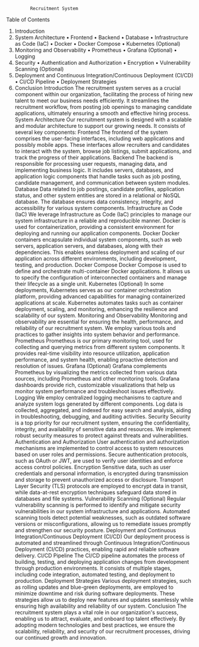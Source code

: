              Recruitment System
Table of Contents
1.	Introduction
2.	System Architecture
•	Frontend
•	Backend
•	Database
•	Infrastructure as Code (IaC)
•	Docker
•	Docker Compose
•	Kubernetes (Optional)
3.	Monitoring and Observability
•	Prometheus
•	Grafana (Optional)
•	Logging
4.	Security
•	Authentication and Authorization
•	Encryption
•	Vulnerability Scanning (Optional)
5.	Deployment and Continuous Integration/Continuous Deployment (CI/CD)
•	CI/CD Pipeline
•	Deployment Strategies
6.	Conclusion
Introduction
The recruitment system serves as a crucial component within our organization, facilitating the process of hiring new talent to meet our business needs efficiently. It streamlines the recruitment workflow, from posting job openings to managing candidate applications, ultimately ensuring a smooth and effective hiring process.
System Architecture
Our recruitment system is designed with a scalable and modular architecture to support our growing needs. It consists of several key components:
Frontend
The frontend of the system comprises the user-facing interfaces, including web applications and possibly mobile apps. These interfaces allow recruiters and candidates to interact with the system, browse job listings, submit applications, and track the progress of their applications.
Backend
The backend is responsible for processing user requests, managing data, and implementing business logic. It includes servers, databases, and application logic components that handle tasks such as job posting, candidate management, and communication between system modules.
Database
Data related to job postings, candidate profiles, application status, and other system entities are stored in a relational or NoSQL database. The database ensures data consistency, integrity, and accessibility for various system components.
Infrastructure as Code (IaC)
We leverage Infrastructure as Code (IaC) principles to manage our system infrastructure in a reliable and reproducible manner. Docker is used for containerization, providing a consistent environment for deploying and running our application components.
Docker
Docker containers encapsulate individual system components, such as web servers, application servers, and databases, along with their dependencies. This enables seamless deployment and scaling of our application across different environments, including development, testing, and production.
Docker Compose
Docker Compose is used to define and orchestrate multi-container Docker applications. It allows us to specify the configuration of interconnected containers and manage their lifecycle as a single unit.
Kubernetes (Optional)
In some deployments, Kubernetes serves as our container orchestration platform, providing advanced capabilities for managing containerized applications at scale. Kubernetes automates tasks such as container deployment, scaling, and monitoring, enhancing the resilience and scalability of our system.
Monitoring and Observability
Monitoring and observability are essential for ensuring the health, performance, and reliability of our recruitment system. We employ various tools and practices to gather insights into system behavior and performance.
Prometheus
Prometheus is our primary monitoring tool, used for collecting and querying metrics from different system components. It provides real-time visibility into resource utilization, application performance, and system health, enabling proactive detection and resolution of issues.
Grafana (Optional)
Grafana complements Prometheus by visualizing the metrics collected from various data sources, including Prometheus and other monitoring tools. Grafana dashboards provide rich, customizable visualizations that help us monitor system performance and troubleshoot issues effectively.
Logging
We employ centralized logging mechanisms to capture and analyze system logs generated by different components. Log data is collected, aggregated, and indexed for easy search and analysis, aiding in troubleshooting, debugging, and auditing activities.
Security
Security is a top priority for our recruitment system, ensuring the confidentiality, integrity, and availability of sensitive data and resources. We implement robust security measures to protect against threats and vulnerabilities.
Authentication and Authorization
User authentication and authorization mechanisms are implemented to control access to system resources based on user roles and permissions. Secure authentication protocols, such as OAuth or JWT, are used to verify user identities and enforce access control policies.
Encryption
Sensitive data, such as user credentials and personal information, is encrypted during transmission and storage to prevent unauthorized access or disclosure. Transport Layer Security (TLS) protocols are employed to encrypt data in transit, while data-at-rest encryption techniques safeguard data stored in databases and file systems.
Vulnerability Scanning (Optional)
Regular vulnerability scanning is performed to identify and mitigate security vulnerabilities in our system infrastructure and applications. Automated scanning tools detect potential weaknesses, such as outdated software versions or misconfigurations, allowing us to remediate issues promptly and strengthen our security posture.
Deployment and Continuous Integration/Continuous Deployment (CI/CD)
Our deployment process is automated and streamlined through Continuous Integration/Continuous Deployment (CI/CD) practices, enabling rapid and reliable software delivery.
CI/CD Pipeline
The CI/CD pipeline automates the process of building, testing, and deploying application changes from development through production environments. It consists of multiple stages, including code integration, automated testing, and deployment to production.
Deployment Strategies
Various deployment strategies, such as rolling updates and blue-green deployments, are employed to minimize downtime and risk during software deployments. These strategies allow us to deploy new features and updates seamlessly while ensuring high availability and reliability of our system.
Conclusion
The recruitment system plays a vital role in our organization's success, enabling us to attract, evaluate, and onboard top talent effectively. By adopting modern technologies and best practices, we ensure the scalability, reliability, and security of our recruitment processes, driving our continued growth and innovation.


